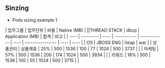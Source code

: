 ## Sinzing

- Pods sizing example 1

| 업무그룹 | 업무단위      | 비율   | Native (MB) | ||THREAD STACK | dbcp | Application (MB) | 합계   | 비고   |
| ---- | --------- | ---- | ----------- | ------------ | ---- | ---------------- | ---- | ---- |
| OS   | JBOSS ENG | heap | war         |
| 상품관리 | 상품제휴      | 25%  | 500         | 1536         | 100  | 77               | 1024 | 500  | 3737 |  |
| 마케팅  | 57%       | 500  | 1536        | 200          | 174  | 1024             | 500  | 3934 |  |
| 리워드  | 18%       | 500  | 1536        | 100          | 55   | 1024             | 500  | 3715 |  |
